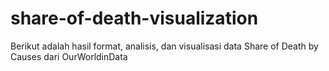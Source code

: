 # share-of-death-visualization
Berikut adalah hasil format, analisis, dan visualisasi data Share of Death by Causes dari OurWorldinData
